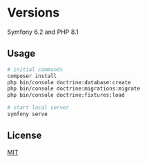 # Versions

Symfony 6.2 and PHP 8.1

## Usage

```bash
# initial commands
composer install
php bin/console doctrine:database:create
php bin/console doctrine:migrations:migrate
php bin/console doctrine:fixtures:load

# start local server
symfony serve
```

## License

[MIT](https://choosealicense.com/licenses/mit/)